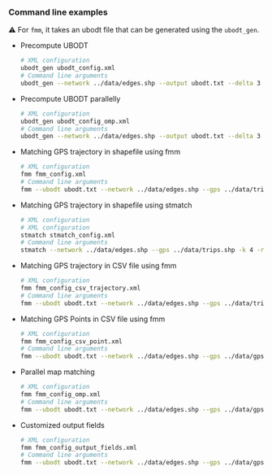 ### Command line examples

:warning: For `fmm`, it takes an ubodt file that can be generated using the `ubodt_gen`.

- Precompute UBODT

  ```bash
  # XML configuration
  ubodt_gen ubodt_config.xml
  # Command line arguments
  ubodt_gen --network ../data/edges.shp --output ubodt.txt --delta 3
  ```

- Precompute UBODT parallelly

  ```bash
  # XML configuration
  ubodt_gen ubodt_config_omp.xml
  # Command line arguments
  ubodt_gen --network ../data/edges.shp --output ubodt.txt --delta 3 --use_omp
  ```

- Matching GPS trajectory in shapefile using fmm

  ```bash
  # XML configuration
  fmm fmm_config.xml
  # Command line arguments
  fmm --ubodt ubodt.txt --network ../data/edges.shp --gps ../data/trips.shp -k 4 -r 0.4 -e 0.5 --output mr.txt
  ```

- Matching GPS trajectory in shapefile using stmatch

  ```bash
  # XML configuration
  # XML configuration
  stmatch stmatch_config.xml
  # Command line arguments
  stmatch --network ../data/edges.shp --gps ../data/trips.shp -k 4 -r 0.4 -e 0.5 --output mr.txt
  ```

- Matching GPS trajectory in CSV file using fmm

  ```bash
  # XML configuration
  fmm fmm_config_csv_trajectory.xml
  # Command line arguments
  fmm --ubodt ubodt.txt --network ../data/edges.shp --gps ../data/trips.csv -k 4 -r 0.4 -e 0.5 --output mr.txt
  ```

- Matching GPS Points in CSV file using fmm  

  ```bash
  # XML configuration
  fmm fmm_config_csv_point.xml
  # Command line arguments
  fmm --ubodt ubodt.txt --network ../data/edges.shp --gps ../data/gps.csv --gps_point -k 4 -r 0.4 -e 0.5 --output mr.txt
  ```

- Parallel map matching

  ```bash
  # XML configuration
  fmm fmm_config_omp.xml
  # Command line arguments
  fmm --ubodt ubodt.txt --network ../data/edges.shp --gps ../data/gps.csv --gps_point -k 4 -r 0.4 -e 0.5 --output mr.txt --use_omp
  ```

- Customized output fields
  ```bash
  # XML configuration
  fmm fmm_config_output_fields.xml
  # Command line arguments
  fmm --ubodt ubodt.txt --network ../data/edges.shp --gps ../data/gps.csv --gps_point -k 4 -r 0.4 -e 0.5 --output mr.txt --output_fields opath,cpath,mgeom,tpath,spdist
  ```
